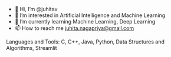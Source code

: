 - 👋 Hi, I’m @juhitav
- 👀 I’m interested in Artificial Intelligence and Machine Learning
- 🌱 I’m currently learning Machine Learning, Deep Learning
- 📫 How to reach me juhita.nagapriya@gmail.com

Languages and Tools:
C, C++, Java, Python, Data Structures and Algorithms, Streamlit

<!---
juhitav/juhitav is a ✨ special ✨ repository because its `README.md` (this file) appears on your GitHub profile.
You can click the Preview link to take a look at your changes.
--->

